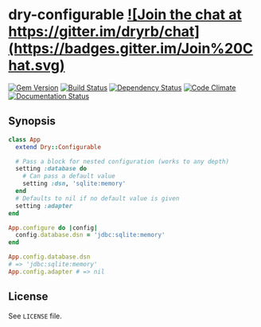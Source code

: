 # dry-configurable <a href="https://gitter.im/dryrb/chat" target="_blank">![Join the chat at https://gitter.im/dryrb/chat](https://badges.gitter.im/Join%20Chat.svg)</a>

<a href="https://rubygems.org/gems/dry-configurable" target="_blank">![Gem Version](https://badge.fury.io/rb/dry-configurable.svg)</a>
<a href="https://travis-ci.org/dryrb/dry-configurable" target="_blank">![Build Status](https://travis-ci.org/dryrb/dry-configurable.svg?branch=master)</a>
<a href="https://gemnasium.com/dryrb/dry-configurable" target="_blank">![Dependency Status](https://gemnasium.com/dryrb/dry-configurable.svg)</a>
<a href="https://codeclimate.com/github/dryrb/dry-configurable" target="_blank">![Code Climate](https://codeclimate.com/github/dryrb/dry-configurable/badges/gpa.svg)</a>
<a href="http://inch-ci.org/github/dryrb/dry-configurable" target="_blank">![Documentation Status](http://inch-ci.org/github/dryrb/dry-configurable.svg?branch=master&style=flat)</a>


## Synopsis

```ruby
class App
  extend Dry::Configurable

  # Pass a block for nested configuration (works to any depth)
  setting :database do
    # Can pass a default value
    setting :dsn, 'sqlite:memory'
  end
  # Defaults to nil if no default value is given
  setting :adapter
end

App.configure do |config|
  config.database.dsn = 'jdbc:sqlite:memory'
end

App.config.database.dsn
# => 'jdbc:sqlite:memory'
App.config.adapter # => nil
```

## License

See `LICENSE` file.
